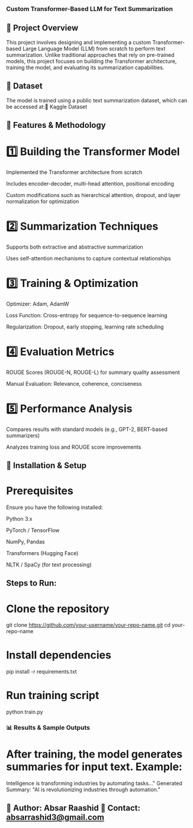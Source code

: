 ### Custom Transformer-Based LLM for Text Summarization

## 📌 Project Overview

This project involves designing and implementing a custom Transformer-based Large Language Model (LLM) from scratch to perform text summarization. Unlike traditional approaches that rely on pre-trained models, this project focuses on building the Transformer architecture, training the model, and evaluating its summarization capabilities.

## 📂 Dataset

The model is trained using a public text summarization dataset, which can be accessed at:🔗 Kaggle Dataset

## 🔧 Features & Methodology

# 1️⃣ Building the Transformer Model

Implemented the Transformer architecture from scratch

Includes encoder-decoder, multi-head attention, positional encoding

Custom modifications such as hierarchical attention, dropout, and layer normalization for optimization

# 2️⃣ Summarization Techniques

Supports both extractive and abstractive summarization

Uses self-attention mechanisms to capture contextual relationships

# 3️⃣ Training & Optimization

Optimizer: Adam, AdamW

Loss Function: Cross-entropy for sequence-to-sequence learning

Regularization: Dropout, early stopping, learning rate scheduling

# 4️⃣ Evaluation Metrics

ROUGE Scores (ROUGE-N, ROUGE-L) for summary quality assessment

Manual Evaluation: Relevance, coherence, conciseness

# 5️⃣ Performance Analysis

Compares results with standard models (e.g., GPT-2, BERT-based summarizers)

Analyzes training loss and ROUGE score improvements

## 🚀 Installation & Setup

# Prerequisites

Ensure you have the following installed:

Python 3.x

PyTorch / TensorFlow

NumPy, Pandas

Transformers (Hugging Face)

NLTK / SpaCy (for text processing)


## Steps to Run:

# Clone the repository
git clone https://github.com/your-username/your-repo-name.git
cd your-repo-name

# Install dependencies
pip install -r requirements.txt

# Run training script
python train.py



### 📊 Results & Sample Outputs
# After training, the model generates summaries for input text. Example:
Intelligence is transforming industries by automating tasks..."
Generated Summary: "AI is revolutionizing industries through automation."


## 📌 Author: Absar Raashid 📧 Contact: absarrashid3@gmail.com

